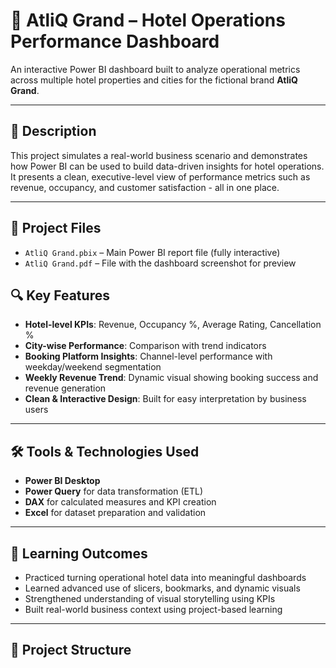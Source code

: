 # 🏨 AtliQ Grand – Hotel Operations Performance Dashboard

An interactive Power BI dashboard built to analyze operational metrics across multiple hotel properties and cities for the fictional brand **AtliQ Grand**.

---
## 📌 Description

This project simulates a real-world business scenario and demonstrates how Power BI can be used to build data-driven insights for hotel operations.  
It presents a clean, executive-level view of performance metrics such as revenue, occupancy, and customer satisfaction - all in one place.

---
## 📁 Project Files

- `AtliQ Grand.pbix` – Main Power BI report file (fully interactive)
- `AtliQ Grand.pdf` – File with the dashboard screenshot for preview

## 🔍 Key Features

- **Hotel-level KPIs**: Revenue, Occupancy %, Average Rating, Cancellation %  
- **City-wise Performance**: Comparison with trend indicators  
- **Booking Platform Insights**: Channel-level performance with weekday/weekend segmentation  
- **Weekly Revenue Trend**: Dynamic visual showing booking success and revenue generation  
- **Clean & Interactive Design**: Built for easy interpretation by business users

---

## 🛠 Tools & Technologies Used

- **Power BI Desktop**  
- **Power Query** for data transformation (ETL)  
- **DAX** for calculated measures and KPI creation  
- **Excel** for dataset preparation and validation  

---

## 🧩 Learning Outcomes

- Practiced turning operational hotel data into meaningful dashboards  
- Learned advanced use of slicers, bookmarks, and dynamic visuals  
- Strengthened understanding of visual storytelling using KPIs  
- Built real-world business context using project-based learning

---

## 📁 Project Structure

